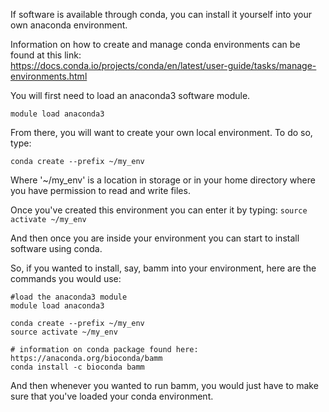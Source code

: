 If software is available through conda, you can install it yourself into your own anaconda environment.

Information on how to create and manage conda environments can be found at this link:  
https://docs.conda.io/projects/conda/en/latest/user-guide/tasks/manage-environments.html

You will first need to load an anaconda3 software module.

```module load anaconda3```

From there, you will want to create your own local environment.  To do so, type:

```conda create --prefix ~/my_env```

Where '~/my_env' is a location in storage or in your home directory where you have permission to read and write files.

Once you've created this environment you can enter it by typing:
```source activate ~/my_env```

And then once you are inside your environment you can start to install software using conda.

So, if you wanted to install, say, bamm into your environment, here are the commands you would use:

```
#load the anaconda3 module
module load anaconda3

conda create --prefix ~/my_env
source activate ~/my_env

# information on conda package found here: https://anaconda.org/bioconda/bamm
conda install -c bioconda bamm
```

And then whenever you wanted to run bamm, you would just have to make sure that you've loaded your conda environment.
